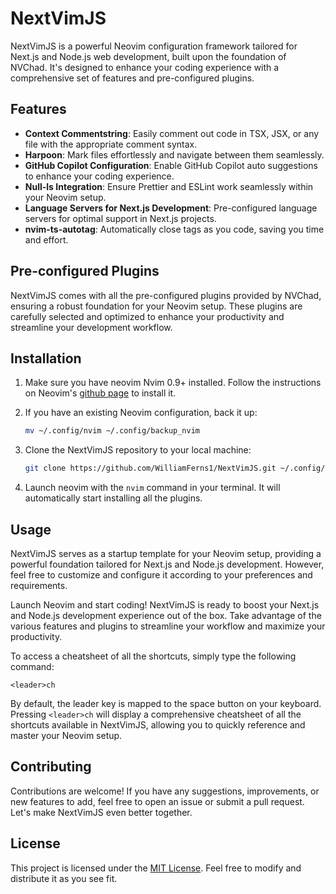 # NextVimJS

NextVimJS is a powerful Neovim configuration framework tailored for Next.js and Node.js web development, built upon the foundation of NVChad. It's designed to enhance your coding experience with a comprehensive set of features and pre-configured plugins.

## Features

- **Context Commentstring**: Easily comment out code in TSX, JSX, or any file with the appropriate comment syntax.
- **Harpoon**: Mark files effortlessly and navigate between them seamlessly.
- **GitHub Copilot Configuration**: Enable GitHub Copilot auto suggestions to enhance your coding experience.
- **Null-ls Integration**: Ensure Prettier and ESLint work seamlessly within your Neovim setup.
- **Language Servers for Next.js Development**: Pre-configured language servers for optimal support in Next.js projects.
- **nvim-ts-autotag**: Automatically close tags as you code, saving you time and effort.

## Pre-configured Plugins

NextVimJS comes with all the pre-configured plugins provided by NVChad, ensuring a robust foundation for your Neovim setup. These plugins are carefully selected and optimized to enhance your productivity and streamline your development workflow.

## Installation

1. Make sure you have neovim Nvim 0.9+ installed. Follow the instructions on Neovim's [github page](https://github.com/neovim/neovim/tree/master) to install it.

2. If you have an existing Neovim configuration, back it up:

   ```bash
   mv ~/.config/nvim ~/.config/backup_nvim
   ```

3. Clone the NextVimJS repository to your local machine:

   ```bash
   git clone https://github.com/WilliamFerns1/NextVimJS.git ~/.config/nvim
   ```
4. Launch neovim with the `nvim` command in your terminal. It will automatically start installing all the plugins.

## Usage

NextVimJS serves as a startup template for your Neovim setup, providing a powerful foundation tailored for Next.js and Node.js development. However, feel free to customize and configure it according to your preferences and requirements.

Launch Neovim and start coding! NextVimJS is ready to boost your Next.js and Node.js development experience out of the box. Take advantage of the various features and plugins to streamline your workflow and maximize your productivity.

To access a cheatsheet of all the shortcuts, simply type the following command:

```
<leader>ch
```

By default, the leader key is mapped to the space button on your keyboard. Pressing `<leader>ch` will display a comprehensive cheatsheet of all the shortcuts available in NextVimJS, allowing you to quickly reference and master your Neovim setup.

## Contributing

Contributions are welcome! If you have any suggestions, improvements, or new features to add, feel free to open an issue or submit a pull request. Let's make NextVimJS even better together.

## License

This project is licensed under the [MIT License](LICENSE). Feel free to modify and distribute it as you see fit.

